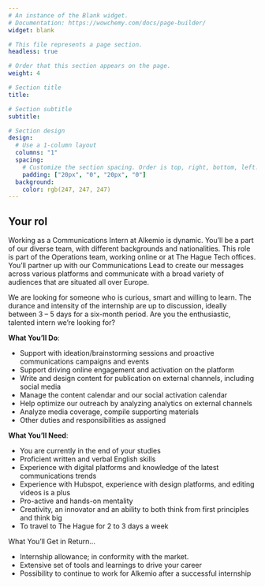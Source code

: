 ```yaml
---
# An instance of the Blank widget.
# Documentation: https://wowchemy.com/docs/page-builder/
widget: blank

# This file represents a page section.
headless: true

# Order that this section appears on the page.
weight: 4

# Section title
title: 

# Section subtitle
subtitle: 

# Section design
design:
  # Use a 1-column layout
  columns: "1"
  spacing:
    # Customize the section spacing. Order is top, right, bottom, left.
    padding: ["20px", "0", "20px", "0"]
  background:
    color: rgb(247, 247, 247)
---
```

<h2 class="text-center"> Your rol </h2>
Working as a Communications Intern at Alkemio is dynamic. You’ll be a part of our diverse team, with different backgrounds and nationalities. This role is part of the Operations team, working online or at The Hague Tech offices. You’ll partner up with our Communications Lead to create our messages across various platforms and communicate with a broad variety of audiences that are situated all over Europe.  

We are looking for someone who is curious, smart and willing to learn. The durance and intensity of the internship are up to discussion, ideally between 3 – 5 days for a six-month period. Are you the enthusiastic, talented intern we’re looking for? 
 
**What You’ll Do**:
* Support with ideation/brainstorming sessions and proactive communications campaigns and events 
* Support driving online engagement and activation on the platform 
* Write and design content for publication on external channels, including social media 
* Manage the content calendar and our social activation calendar 
* Help optimize our outreach by analyzing analytics on external channels 
* Analyze media coverage, compile supporting materials  
* Other duties and responsibilities as assigned 
 

**What You’ll Need**:
* You are currently in the end of your studies 
* Proficient written and verbal English skills 
* Experience with digital platforms and knowledge of the latest communications trends 
* Experience with Hubspot, experience with design platforms, and editing videos is a plus 
* Pro-active and hands-on mentality 
* Creativity, an innovator and an ability to both think from first principles and think big 
* To travel to The Hague for 2 to 3 days a week 

 
What You’ll Get in Return… 
* Internship allowance; in conformity with the market. 
* Extensive set of tools and learnings to drive your career 
* Possibility to continue to work for Alkemio after a successful internship  